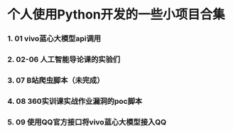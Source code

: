# 个人使用Python开发的一些小项目合集

### 1. 01 vivo蓝心大模型api调用

### 2. 02-06 人工智能导论课的实验们

### 3. 07 B站爬虫脚本（未完成）

### 4. 08 360实训课实战作业漏洞的poc脚本

### 5. 09 使用QQ官方接口将vivo蓝心大模型接入QQ